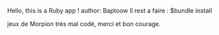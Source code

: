 Hello, this is a Ruby app ! author: Baptoow 
Il rest a faire :
$bundle install

jeux de Morpion très mal codé, merci et bon courage.

